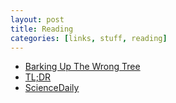 ```yaml
---
layout: post
title: Reading
categories: [links, stuff, reading]
---
```


- [Barking Up The Wrong Tree](http://www.bakadesuyo.com/)
- [TL;DR](http://toolong-didntread.com/)
- [ScienceDaily](http://www.sciencedaily.com)
